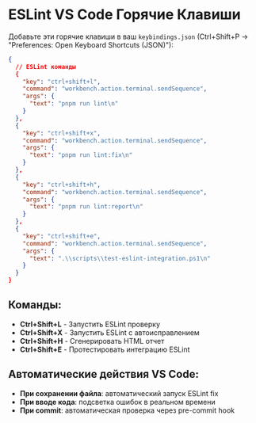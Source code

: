 # ESLint VS Code Горячие Клавиши

Добавьте эти горячие клавиши в ваш `keybindings.json` (Ctrl+Shift+P → "Preferences: Open Keyboard Shortcuts (JSON)"):

```json
{
  // ESLint команды
  {
    "key": "ctrl+shift+l",
    "command": "workbench.action.terminal.sendSequence",
    "args": {
      "text": "pnpm run lint\n"
    }
  },
  {
    "key": "ctrl+shift+x",
    "command": "workbench.action.terminal.sendSequence",
    "args": {
      "text": "pnpm run lint:fix\n"
    }
  },
  {
    "key": "ctrl+shift+h",
    "command": "workbench.action.terminal.sendSequence",
    "args": {
      "text": "pnpm run lint:report\n"
    }
  },
  {
    "key": "ctrl+shift+e",
    "command": "workbench.action.terminal.sendSequence",
    "args": {
      "text": ".\\scripts\\test-eslint-integration.ps1\n"
    }
  }
}
```

## Команды:

- **Ctrl+Shift+L** - Запустить ESLint проверку
- **Ctrl+Shift+X** - Запустить ESLint с автоисправлением
- **Ctrl+Shift+H** - Сгенерировать HTML отчет
- **Ctrl+Shift+E** - Протестировать интеграцию ESLint

## Автоматические действия VS Code:

- **При сохранении файла**: автоматический запуск ESLint fix
- **При вводе кода**: подсветка ошибок в реальном времени
- **При commit**: автоматическая проверка через pre-commit hook
